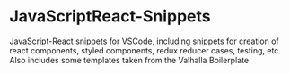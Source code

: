 # JavaScriptReact-Snippets

JavaScript-React snippets for VSCode, including snippets for creation of react components, styled components, redux reducer cases, testing, etc. Also includes some templates taken from the Valhalla Boilerplate
